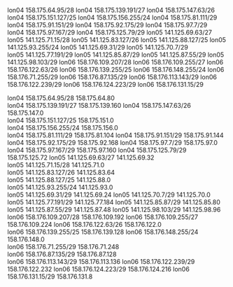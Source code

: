 lon04          158.175.64.95/28 
lon04         158.175.139.191/27
lon04         158.175.147.63/26 
lon04         158.175.151.127/25
lon04         158.175.156.255/24
lon04         158.175.81.111/29 
lon04         158.175.91.151/29 
lon04         158.175.92.175/29 
lon04          158.175.97.7/29  
lon04         158.175.97.167/29 
lon04         158.175.125.79/29 
lon05          141.125.69.63/27 
lon05          141.125.71.15/28 
lon05         141.125.83.127/26 
lon05         141.125.88.127/25 
lon05         141.125.93.255/24 
lon05          141.125.69.31/29 
lon05          141.125.70.7/29  
lon05         141.125.77.191/29 
lon05          141.125.85.87/29 
lon05          141.125.87.55/29 
lon05         141.125.98.103/29 
lon06         158.176.109.207/28
lon06         158.176.109.255/27
lon06         158.176.122.63/26 
lon06         158.176.139.255/25
lon06         158.176.148.255/24
lon06         158.176.71.255/29 
lon06         158.176.87.135/29 
lon06         158.176.113.143/29
lon06         158.176.122.239/29
lon06         158.176.124.223/29
lon06         158.176.131.15/29 







lon04 	158.175.64.95/28	158.175.64.80	
lon04 	158.175.139.191/27	158.175.139.160	
lon04 	158.175.147.63/26	158.175.147.0	
lon04 	158.175.151.127/25	158.175.151.0	
lon04 	158.175.156.255/24	158.175.156.0	
lon04 	158.175.81.111/29	158.175.81.104
lon04 	158.175.91.151/29	158.175.91.144
lon04 	158.175.92.175/29	158.175.92.168
lon04 	158.175.97.7/29	    158.175.97.0
lon04 	158.175.97.167/29	158.175.97.160
lon04 	158.175.125.79/29	158.175.125.72
lon05 	141.125.69.63/27	141.125.69.32	
lon05 	141.125.71.15/28	141.125.71.0	
lon05 	141.125.83.127/26	141.125.83.64	
lon05 	141.125.88.127/25	141.125.88.0	
lon05 	141.125.93.255/24	141.125.93.0	
lon05 	141.125.69.31/29	141.125.69.24
lon05 	141.125.70.7/29	    141.125.70.0
lon05 	141.125.77.191/29	141.125.77.184
lon05 	141.125.85.87/29	141.125.85.80
lon05 	141.125.87.55/29	141.125.87.48
lon05 	141.125.98.103/29	141.125.98.96
lon06 	158.176.109.207/28	158.176.109.192	
lon06 	158.176.109.255/27	158.176.109.224	
lon06 	158.176.122.63/26	158.176.122.0	
lon06 	158.176.139.255/25	158.176.139.128	
lon06 	158.176.148.255/24	158.176.148.0	
lon06 	158.176.71.255/29	158.176.71.248	
lon06 	158.176.87.135/29	158.176.87.128	
lon06 	158.176.113.143/29	158.176.113.136	
lon06 	158.176.122.239/29	158.176.122.232	
lon06 	158.176.124.223/29	158.176.124.216	
lon06 	158.176.131.15/29	158.176.131.8	